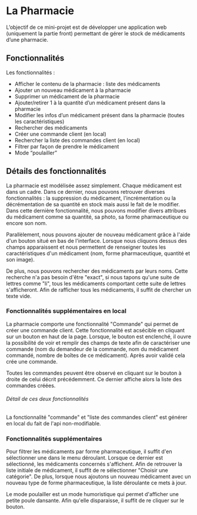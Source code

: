 # La Pharmacie

L’objectif de ce mini-projet est de développer une application web (uniquement la partie front) permettant de gérer le stock de médicaments d’une pharmacie.

## Fonctionnalités

Les fonctionnalités :
- Afficher le contenu de la pharmacie : liste des médicaments
- Ajouter un nouveau médicament à la pharmacie
- Supprimer un médicament de la pharmacie
- Ajouter/retirer 1 à la quantité d’un médicament présent dans la pharmacie
- Modifier les infos d’un médicament présent dans la pharmacie (toutes les caractéristiques)
- Rechercher des médicaments
- Créer une commande client (en local)
- Rechercher la liste des commandes client (en local)
- Filtrer par façon de prendre le médicament
- Mode “poulailler”

## Détails des fonctionnalités

La pharmacie est modélisée assez simplement. Chaque médicament est dans un cadre. Dans ce dernier, nous pouvons retrouver diverses fonctionnalités : la suppression du médicament, l'incrémentation ou la décrémentation de sa quantité en stock mais aussi le fait de le modifier. Dans cette dernière fonctionnalité, nous pouvons modifier divers attribues du médicament comme sa quantité, sa photo, sa forme pharmaceutique ou encore son nom.

Parallèlement, nous pouvons ajouter de nouveau médicament grâce à l'aide d'un bouton situé en bas de l'interface.
Lorsque nous cliquons dessus des champs apparaissent et nous permettent de renseigner toutes les caractéristiques d'un médicament (nom, forme pharmaceutique, quantité et son image).

De plus, nous pouvons rechercher des médicaments par leurs noms. Cette recherche n'a pas besoin d'être "exact", si nous tapons qu'une suite de lettres comme "li", tous les médicaments comportant cette suite de lettres s'afficheront. Afin de rafficher tous les médicaments, il suffit de chercher un texte vide.

### Fonctionnalités supplémentaires en local

La pharmacie comporte une fonctionnalité "Commande" qui permet de créer une commande client. Cette fonctionnalité est acsécible en cliquant sur un bouton en haut de la page. Lorsque, le bouton est enclenché, il ouvre la possibilité de voir et remplir des champs de texte afin de caractériser une commande (nom du demandeur de la commande, nom du médicament commandé, nombre de boîtes de ce médicament). Après avoir validé cela crée une commande.

Toutes les commandes peuvent être observé en cliquant sur le bouton à droite de celui décrit précédemment. Ce dernier affiche alors la liste des commandes créées.

###### Détail de ces deux fonctionnalités

La fonctionnalité "commande" et "liste des commandes client" est générer en local du fait de l'api non-modifiable.


### Fonctionnalités supplémentaires

Pour filtrer les médicaments par forme pharmaceutique, il suffit d'en sélectionner une dans le menu déroulant. Lorsque ce dernier est sélectionné, les médicaments concernés s'affichent. Afin de retrouver la liste initiale de médicament, il suffit de re sélectionner "Choisir une catégorie". De plus, lorsque nous ajoutons un nouveau médicament avec un nouveau type de forme pharmaceutique, la liste déroulante ce mets à jour.

Le mode poulailler est un mode humoristique qui permet d'afficher une petite poule dansante. Afin qu'elle disparaisse, il suffit de re cliquer sur le bouton.